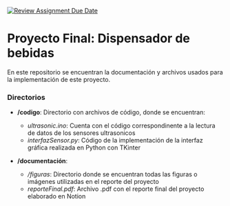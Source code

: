 [![Review Assignment Due Date](https://classroom.github.com/assets/deadline-readme-button-24ddc0f5d75046c5622901739e7c5dd533143b0c8e959d652212380cedb1ea36.svg)](https://classroom.github.com/a/v-p78NmD)
# Proyecto Final: Dispensador de bebidas
En este repositorio se encuentran la documentación y archivos usados para la implementación de este proyecto.

### Directorios
- **/codigo**: Directorio con archivos de código, donde se encuentran:
  - *ultrasonic.ino*: Cuenta con el código correspondinente a la lectura de datos de los sensores ultrasonicos
  - *interfazSensor.py*: Código de la implementación de la interfaz gráfica realizada en Python con TKinter
 
- **/documentación**:
  - */figuras*: Directorio donde se encuentran todas las figuras o imágenes utilizadas en el reporte del proyecto
  - *reporteFinal.pdf*: Archivo .pdf con el reporte final del proyecto elaborado en Notion
